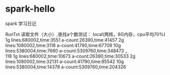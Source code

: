 # spark-hello
spark 学习日记



RunTxt
读取文件（大小）,查找a个数测试：
	local(两核，8G内存，cpu平均70%)
      1g
		lines:680002,time:3551
		a-count:26390,time:41457
	  2g
		lines:1080002,time:3118
		a-count:41790,time:67709
	  10g
	  	lines:5380004,time:7660
		a-count:5309760,time:348473
_		
     118
      1g
      	lines:680002,time:10673
		a-count:26390,time:30533
      2g
     	lines:1080002,time:32131
		a-count:41790,time:85542
	  10g 
	  	lines:5380004,time:14378
		a-count:5309760,time:204326
